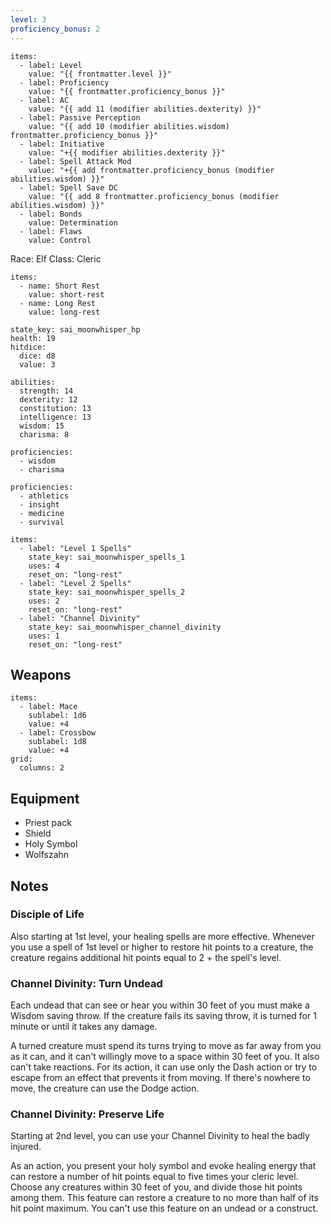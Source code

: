 ```yaml
---
level: 3
proficiency_bonus: 2
---
```

```stats
items:
  - label: Level
    value: "{{ frontmatter.level }}"
  - label: Proficiency
    value: "{{ frontmatter.proficiency_bonus }}"
  - label: AC
    value: "{{ add 11 (modifier abilities.dexterity) }}"
  - label: Passive Perception
    value: "{{ add 10 (modifier abilities.wisdom) frontmatter.proficiency_bonus }}"
  - label: Initiative
    value: "+{{ modifier abilities.dexterity }}"
  - label: Spell Attack Mod
    value: "+{{ add frontmatter.proficiency_bonus (modifier abilities.wisdom) }}"
  - label: Spell Save DC
    value: "{{ add 8 frontmatter.proficiency_bonus (modifier abilities.wisdom) }}"
  - label: Bonds
    value: Determination
  - label: Flaws
    value: Control
```


Race: Elf
Class: Cleric

```event-btns
items:
  - name: Short Rest
    value: short-rest
  - name: Long Rest
    value: long-rest
```

```healthpoints
state_key: sai_moonwhisper_hp
health: 19
hitdice:
  dice: d8
  value: 3
```

```ability
abilities:
  strength: 14
  dexterity: 12
  constitution: 13
  intelligence: 13
  wisdom: 15
  charisma: 8

proficiencies:
  - wisdom
  - charisma   
```

```skills
proficiencies:
  - athletics
  - insight
  - medicine
  - survival
```

```consumable
items:
  - label: "Level 1 Spells"
    state_key: sai_moonwhisper_spells_1
    uses: 4
    reset_on: "long-rest"
  - label: "Level 2 Spells"
    state_key: sai_moonwhisper_spells_2
    uses: 2
    reset_on: "long-rest"
  - label: "Channel Divinity"
    state_key: sai_moonwhisper_channel_divinity
	uses: 1
    reset_on: "long-rest"
```


## Weapons

```stats
items:
  - label: Mace
    sublabel: 1d6
    value: +4
  - label: Crossbow
    sublabel: 1d8
    value: +4
grid:
  columns: 2
```

## Equipment

- Priest pack
- Shield
- Holy Symbol
- Wolfszahn

## Notes

### Disciple of Life

Also starting at 1st level, your healing spells are more effective. Whenever you use a spell of 1st level or higher to restore hit points to a creature, the creature regains additional hit points equal to 2 + the spell's level.

###  Channel Divinity: Turn Undead

Each undead that can see or hear you within 30 feet of you must make a Wisdom saving throw. If the creature fails its saving throw, it is turned for 1 minute or until it takes any damage.

A turned creature must spend its turns trying to move as far away from you as it can, and it can't willingly move to a space within 30 feet of you. It also can't take reactions. For its action, it can use only the Dash action or try to escape from an effect that prevents it from moving. If there's nowhere to move, the creature can use the Dodge action.

### Channel Divinity: Preserve Life

Starting at 2nd level, you can use your Channel Divinity to heal the badly injured.

As an action, you present your holy symbol and evoke healing energy that can restore a number of hit points equal to five times your cleric level. Choose any creatures within 30 feet of you, and divide those hit points among them. This feature can restore a creature to no more than half of its hit point maximum. You can't use this feature on an undead or a construct.